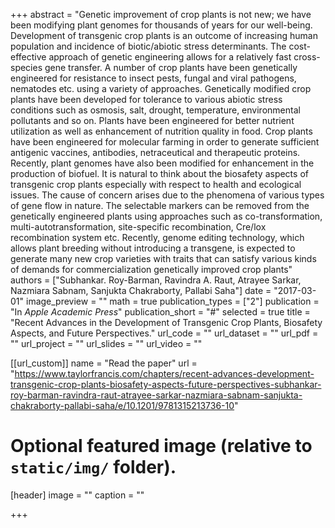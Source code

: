 +++
abstract = "Genetic improvement of crop plants is not new; we have been modifying
plant genomes for thousands of years for our well-being. Development of
transgenic crop plants is an outcome of increasing human population and
incidence of biotic/abiotic stress determinants. The cost-effective approach
of genetic engineering allows for a relatively fast cross-species gene transfer.
A number of crop plants have been genetically engineered for resistance
to insect pests, fungal and viral pathogens, nematodes etc. using a variety
of approaches. Genetically modified crop plants have been developed for
tolerance to various abiotic stress conditions such as osmosis, salt, drought,
temperature, environmental pollutants and so on. Plants have been engineered
for better nutrient utilization as well as enhancement of nutrition
quality in food. Crop plants have been engineered for molecular farming
in order to generate sufficient antigenic vaccines, antibodies, netraceutical
and therapeutic proteins. Recently, plant genomes have also been modified
for enhancement in the production of biofuel. It is natural to think about the
biosafety aspects of transgenic crop plants especially with respect to health
and ecological issues. The cause of concern arises due to the phenomena
of various types of gene flow in nature. The selectable markers can be
removed from the genetically engineered plants using approaches such as
co-transformation, multi-autotransformation, site-specific recombination,
Cre/lox recombination system etc. Recently, genome editing technology,
which allows plant breeding without introducing a transgene, is expected to
generate many new crop varieties with traits that can satisfy various kinds of
demands for commercialization genetically improved crop plants"
authors = ["Subhankar. Roy-Barman, Ravindra A. Raut, Atrayee Sarkar, Nazmiara Sabnam, Sanjukta Chakraborty, Pallabi Saha"]
date = "2017-03-01"
image_preview = ""
math = true
publication_types = ["2"]
publication = "In *Apple Academic Press*"
publication_short = "#"
selected = true
title = "Recent Advances in the Development of Transgenic Crop Plants, Biosafety Aspects, and Future Perspectives."
url_code = ""
url_dataset = ""
url_pdf = ""
url_project = ""
url_slides = ""
url_video = ""

[[url_custom]]
name = "Read the paper"
url = "https://www.taylorfrancis.com/chapters/recent-advances-development-transgenic-crop-plants-biosafety-aspects-future-perspectives-subhankar-roy-barman-ravindra-raut-atrayee-sarkar-nazmiara-sabnam-sanjukta-chakraborty-pallabi-saha/e/10.1201/9781315213736-10"

# Optional featured image (relative to `static/img/` folder).
[header]
image = ""
caption = ""

+++
